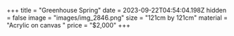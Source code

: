 +++
title = "Greenhouse Spring"
date = 2023-09-22T04:54:04.198Z
hidden = false
image = "images/img_2846.png"
size = "121cm by 121cm"
material = "Acrylic on canvas "
price = "$2,000"
+++
